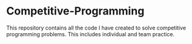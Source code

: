 # Competitive-Programming
This repository contains all the code I have created to solve competitive programming problems. This includes individual and team practice.
